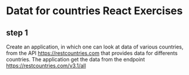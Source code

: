 # Datat for countries React Exercises

## step 1

Create an application, in which one can look at data of various countries, from the API https://restcountries.com that provides data for differents countries.
The application get the data from the endpoint https://restcountries.com/v3.1/all
